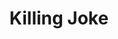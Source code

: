 ---
title: "Killing Joke"
summary: "Seminal postpunk band formed in Notting Hill in 1979 by Jaz Coleman, Geordie Walker, and Paul Ferguson, their dark experimental style provided both an alternative to the contemporary punk scene and the less aggressive sound of many other postpunk bands. Massively influential on a range of different styles of music, they pioneered the industrial metal style with 1990's ."
image: "killing-joke.jpg"
apple_music_artist_url: "https://music.apple.com/gb/artist/killing-joke/14548963"
wikipedia_url: "none"
---